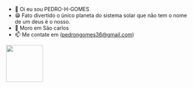 - 👋 Oi eu sou PEDRO-H-GOMES
- 😁 Fato divertido o único planeta do sistema solar que não tem o nome de um deus é o nosso. 
- 🏡 Moro em São carlos
- 📫 Me contate em (pedrongomes36@gmail.com)

<div>
<a href="https://github.com/PEDRO-H-GOMES">
<img height="100cm" src="https://gith-read stats.vercel.app/api?usernamePEDRO-H-GOMES&show_icons=false&theme=darkinclude_all_commits=false&count_private-tru 
<img height="100cm" src="https://github-read-stats.vercel.app/api/top-langs/?username=PEDRO-H-GOMES&layout=compact&langs_count=16&theme=dark"L>  
</div>

